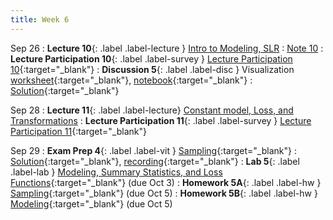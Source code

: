 ```yaml
---
title: Week 6
---
```


Sep 26
: **Lecture 10**{: .label .label-lecture } [Intro to Modeling, SLR](lecture/lec10)
    : [Note 10](https://ds100.org/course-notes/intro_to_modeling/intro_to_modeling.html)
: **Lecture Participation 10**{: .label .label-survey } [Lecture Participation 10](https://app.sli.do/event/jWAyeqsFa7sA9BKYNkE2VD/embed/polls/3f5dd6ca-c1bd-4455-82d9-86a2a02a7512 ){:target="\_blank"}
: **Discussion 5**{: .label .label-disc } Visualization [worksheet](https://drive.google.com/file/d/1Osjaf_33oQpjT-1xOBeeSmvHGxjTC9Vj/view?usp=sharing){:target="_blank"}, [notebook](https://data100.datahub.berkeley.edu/hub/user-redirect/git-pull?repo=https%3A%2F%2Fgithub.com%2FDS-100%2Ffa23-student&urlpath=lab%2Ftree%2Ffa23-student%2Fdisc%2Fdisc05%2Fdisc05_coding_exercises.ipynb&branch=main){:target="_blank"}
    : [Solution](https://drive.google.com/file/d/1KFq7wV9N-LYEArIAmjGfrVXaBaKA27aI/view?usp=sharing){:target="_blank"}

Sep 28
: **Lecture 11**{: .label .label-lecture} [Constant model, Loss, and Transformations](lecture/lec11)
: **Lecture Participation 11**{: .label .label-survey } [Lecture Participation 11](https://app.sli.do/event/5w2oWSsnKW6wC6XnWAGsVK/embed/polls/3f066927-f89a-477b-9dad-b7779f7e6e43){:target="_blank"}

Sep 29
: **Exam Prep 4**{: .label .label-vit } [Sampling](https://drive.google.com/file/d/14SiuQmN6HFkxDp64EbjbfOeYz8K43KWR/view?usp=sharing){:target="_blank"}
    : [Solution](https://drive.google.com/file/d/16xhcP_9YFlnXqlsTC9qHE_tyL3iZbbyZ/view?usp=sharing){:target="_blank"}, [recording](https://youtu.be/YjcL6GlYs-s){:target="_blank"}
: **Lab 5**{: .label .label-lab } [Modeling, Summary Statistics, and Loss Functions](https://data100.datahub.berkeley.edu/hub/user-redirect/git-pull?repo=https%3A%2F%2Fgithub.com%2FDS-100%2Ffa23-student&urlpath=lab%2Ftree%2Ffa23-student%2Flab%2Flab05%2Flab05.ipynb&branch=main){:target="_blank"} (due Oct 3)
: **Homework 5A**{: .label .label-hw } [Sampling](https://data100.datahub.berkeley.edu/hub/user-redirect/git-pull?repo=https%3A%2F%2Fgithub.com%2FDS-100%2Ffa23-student&urlpath=lab%2Ftree%2Ffa23-student%2Fhw%2Fhw05%2Fhw05.ipynb&branch=main){:target="_blank"} (due Oct 5)
: **Homework 5B**{: .label .label-hw } [Modeling](https://drive.google.com/file/d/1utlpYt8BM4YVILnDYzSBCP42gDul6Xzg/view?usp=sharing){:target="_blank"} (due Oct 5)